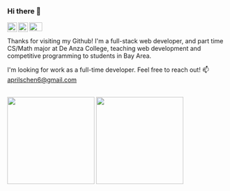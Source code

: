 ### Hi there 👋
<a href="https://www.linkedin.com/in/schen15/">
  <img align="left" alt="Shiwei's Linkedin" width="22px" src="https://raw.githubusercontent.com/peterthehan/peterthehan/master/assets/linkedin.svg" />
</a>

<a href="https://www.instagram.com/shiwei_chen06/">
  <img align="left" alt="Shiwei's Instagram" width="22px" src="https://raw.githubusercontent.com/hussainweb/hussainweb/main/icons/instagram.png" />
</a>

<img src="https://user-images.githubusercontent.com/106645644/219537919-87e27780-4865-4c1d-9b0b-56a972d28e2b.gif" width="30vw" height="20vh"/>

<br/>

Thanks for visiting my Github! I'm a full-stack web developer, and part time CS/Math major at De Anza College, teaching web development and competitive programming to students in Bay Area.

I'm looking for work as a full-time developer. Feel free to reach out!
📫 aprilschen6@gmail.com

<br/>
<div>
  <img src="https://github-readme-stats.vercel.app/api?username=aprilschen&count_private=true&show_icons=true" height="200dp"/>
  <img src="https://github-readme-stats.vercel.app/api/top-langs/?username=aprilschen&layout=compact&hide_progress=true" height="200dp" />
</div>
